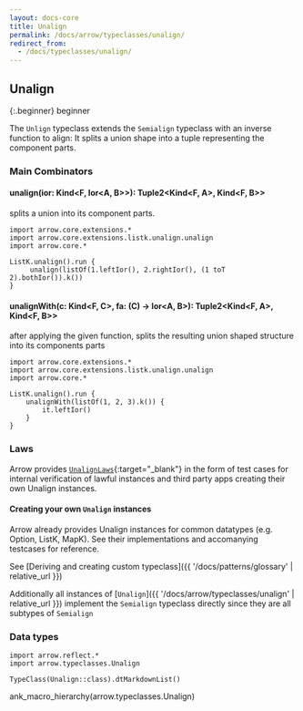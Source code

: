 ```yaml
---
layout: docs-core
title: Unalign
permalink: /docs/arrow/typeclasses/unalign/
redirect_from:
  - /docs/typeclasses/unalign/
---
```


## Unalign

{:.beginner}
beginner

The `Unlign` typeclass extends the `Semialign` typeclass with an inverse function to align: It splits a union shape
into a tuple representing the component parts.

### Main Combinators

#### unalign(ior: Kind<F, Ior<A, B>>): Tuple2<Kind<F, A>, Kind<F, B>>

splits a union into its component parts.

```kotlin:ank
import arrow.core.extensions.*
import arrow.core.extensions.listk.unalign.unalign
import arrow.core.*

ListK.unalign().run {
     unalign(listOf(1.leftIor(), 2.rightIor(), (1 toT 2).bothIor()).k())
}
```

#### unalignWith(c: Kind<F, C>, fa: (C) -> Ior<A, B>): Tuple2<Kind<F, A>, Kind<F, B>>

after applying the given function, splits the resulting union shaped structure into its components parts

```kotlin:ank
import arrow.core.extensions.*
import arrow.core.extensions.listk.unalign.unalign
import arrow.core.*

ListK.unalign().run {
    unalignWith(listOf(1, 2, 3).k()) {
        it.leftIor()
    }
}
```

### Laws

Arrow provides [`UnalignLaws`][functor_laws_source]{:target="_blank"} in the form of test cases for internal verification of lawful instances and third party apps creating their own Unalign instances.

#### Creating your own `Unalign` instances

Arrow already provides Unalign instances for common datatypes (e.g. Option, ListK, MapK). See their implementations
and accomanying testcases for reference.

See [Deriving and creating custom typeclass]({{ '/docs/patterns/glossary' | relative_url }})

Additionally all instances of [`Unalign`]({{ '/docs/arrow/typeclasses/unalign' | relative_url }}) implement the `Semialign` typeclass directly
since they are all subtypes of `Semialign`

### Data types

```kotlin:ank:replace
import arrow.reflect.*
import arrow.typeclasses.Unalign

TypeClass(Unalign::class).dtMarkdownList()
```

ank_macro_hierarchy(arrow.typeclasses.Unalign)

[functor_source]: https://github.com/arrow-kt/arrow/blob/master/modules/core/arrow-typeclasses/src/main/kotlin/arrow/typeclasses/Unalign.kt
[functor_laws_source]: https://github.com/arrow-kt/arrow/blob/master/modules/core/arrow-test/src/main/kotlin/arrow/test/laws/UnalignLaws.kt
